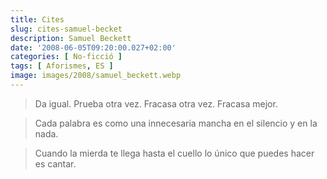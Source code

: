 ```yaml
---
title: Cites
slug: cites-samuel-becket
description: Samuel Beckett
date: '2008-06-05T09:20:00.027+02:00'
categories: [ No-ficció ]
tags: [ Aforismes, ES ]
image: images/2008/samuel_beckett.webp
---
```


> Da igual. Prueba otra vez. Fracasa otra vez. Fracasa mejor.

> Cada palabra es como una innecesaria mancha en el silencio y en la nada.

> Cuando la mierda te llega hasta el cuello lo único que puedes hacer es cantar.
